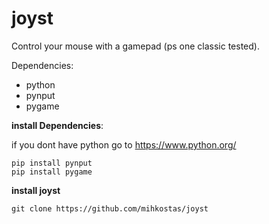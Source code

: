 # joyst
Control your mouse with a gamepad (ps one classic tested).

Dependencies:
  - python
  - pynput
  - pygame
 
**install Dependencies**:

if you dont have python go to https://www.python.org/

    pip install pynput
    pip install pygame

**install joyst**

    git clone https://github.com/mihkostas/joyst

